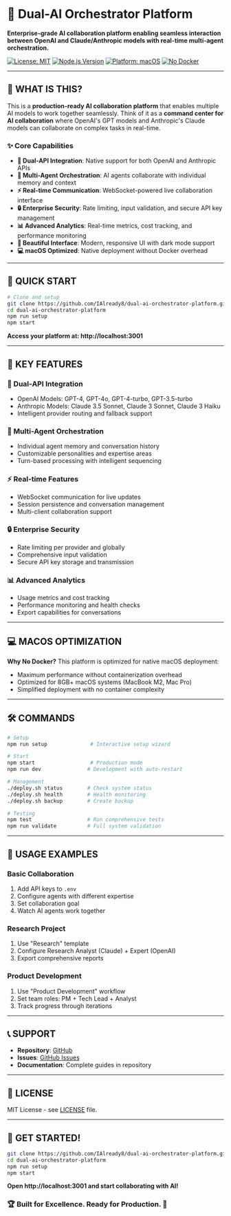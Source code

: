 # 🤖 Dual-AI Orchestrator Platform

**Enterprise-grade AI collaboration platform enabling seamless interaction between OpenAI and Claude/Anthropic models with real-time multi-agent orchestration.**

[![License: MIT](https://img.shields.io/badge/License-MIT-yellow.svg)](https://opensource.org/licenses/MIT)
[![Node.js Version](https://img.shields.io/badge/node-%3E%3D18.0.0-brightgreen)](https://nodejs.org/)
[![Platform: macOS](https://img.shields.io/badge/platform-macOS-lightgrey)](https://www.apple.com/macos/)
[![No Docker](https://img.shields.io/badge/deployment-native%20macOS-blue)]()

---

## 🚀 **WHAT IS THIS?**

This is a **production-ready AI collaboration platform** that enables multiple AI models to work together seamlessly. Think of it as a **command center for AI collaboration** where OpenAI's GPT models and Anthropic's Claude models can collaborate on complex tasks in real-time.

### ✨ **Core Capabilities**

- **🔄 Dual-API Integration**: Native support for both OpenAI and Anthropic APIs
- **🧠 Multi-Agent Orchestration**: AI agents collaborate with individual memory and context
- **⚡ Real-time Communication**: WebSocket-powered live collaboration interface
- **🔒 Enterprise Security**: Rate limiting, input validation, and secure API key management
- **📊 Advanced Analytics**: Real-time metrics, cost tracking, and performance monitoring
- **🎨 Beautiful Interface**: Modern, responsive UI with dark mode support
- **💻 macOS Optimized**: Native deployment without Docker overhead

---

## 🚀 **QUICK START**

```bash
# Clone and setup
git clone https://github.com/IAlready8/dual-ai-orchestrator-platform.git
cd dual-ai-orchestrator-platform
npm run setup
npm start
```

**Access your platform at: http://localhost:3001**

---

## 🎯 **KEY FEATURES**

### **🔄 Dual-API Integration**
- OpenAI Models: GPT-4, GPT-4o, GPT-4-turbo, GPT-3.5-turbo
- Anthropic Models: Claude 3.5 Sonnet, Claude 3 Sonnet, Claude 3 Haiku
- Intelligent provider routing and fallback support

### **🧠 Multi-Agent Orchestration** 
- Individual agent memory and conversation history
- Customizable personalities and expertise areas
- Turn-based processing with intelligent sequencing

### **⚡ Real-time Features**
- WebSocket communication for live updates
- Session persistence and conversation management
- Multi-client collaboration support

### **🔒 Enterprise Security**
- Rate limiting per provider and globally
- Comprehensive input validation
- Secure API key storage and transmission

### **📊 Advanced Analytics**
- Usage metrics and cost tracking
- Performance monitoring and health checks
- Export capabilities for conversations

---

## 💻 **MACOS OPTIMIZATION**

**Why No Docker?** This platform is optimized for native macOS deployment:
- Maximum performance without containerization overhead
- Optimized for 8GB+ macOS systems (MacBook M2, Mac Pro)
- Simplified deployment with no container complexity

---

## 🛠️ **COMMANDS**

```bash
# Setup
npm run setup              # Interactive setup wizard

# Start
npm start                  # Production mode
npm run dev               # Development with auto-restart

# Management
./deploy.sh status        # Check system status
./deploy.sh health        # Health monitoring
./deploy.sh backup        # Create backup

# Testing
npm test                  # Run comprehensive tests
npm run validate          # Full system validation
```

---

## 🎯 **USAGE EXAMPLES**

### **Basic Collaboration**
1. Add API keys to `.env`
2. Configure agents with different expertise
3. Set collaboration goal
4. Watch AI agents work together

### **Research Project**
1. Use "Research" template
2. Configure Research Analyst (Claude) + Expert (OpenAI)
3. Export comprehensive reports

### **Product Development**
1. Use "Product Development" workflow
2. Set team roles: PM + Tech Lead + Analyst
3. Track progress through iterations

---

## 📞 **SUPPORT**

- **Repository**: [GitHub](https://github.com/IAlready8/dual-ai-orchestrator-platform)
- **Issues**: [GitHub Issues](https://github.com/IAlready8/dual-ai-orchestrator-platform/issues)
- **Documentation**: Complete guides in repository

---

## 📄 **LICENSE**

MIT License - see [LICENSE](LICENSE) file.

---

## 🎉 **GET STARTED!**

```bash
git clone https://github.com/IAlready8/dual-ai-orchestrator-platform.git
cd dual-ai-orchestrator-platform
npm run setup
npm start
```

**Open http://localhost:3001 and start collaborating with AI!**

### 🏆 **Built for Excellence. Ready for Production.** 🚀